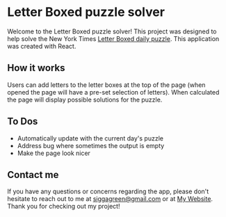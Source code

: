 # Letter Boxed puzzle solver

Welcome to the Letter Boxed puzzle solver! This project was designed to help solve the New York Times [Letter Boxed daily puzzle](https://www.nytimes.com/puzzles/letter-boxed).
This application was created with React.

## How it works

Users can add letters to the letter boxes at the top of the page (when opened the page will have a pre-set selection of letters). When calculated the page will display possible solutions for the puzzle.

## To Dos

- Automatically update with the current day's puzzle
- Address bug where sometimes the output is empty
- Make the page look nicer

## Contact me

If you have any questions or concerns regarding the app, please don't hesitate to reach out to me at siggagreen@gmail.com or at [My Website](https://www.siggagreen.com/).
Thank you for checking out my project!
